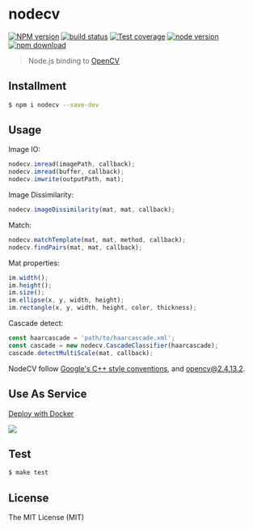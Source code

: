 # nodecv

[![NPM version][npm-image]][npm-url]
[![build status][travis-image]][travis-url]
[![Test coverage][coveralls-image]][coveralls-url]
[![node version][node-image]][node-url]
[![npm download][download-image]][download-url]

[npm-image]: https://img.shields.io/npm/v/nodecv.svg?style=flat-square
[npm-url]: https://npmjs.org/package/nodecv
[travis-image]: https://img.shields.io/travis/macacajs/nodecv.svg?style=flat-square
[travis-url]: https://travis-ci.org/macacajs/nodecv
[coveralls-image]: https://img.shields.io/coveralls/macacajs/nodecv.svg?style=flat-square
[coveralls-url]: https://coveralls.io/r/macacajs/nodecv?branch=master
[node-image]: https://img.shields.io/badge/node.js-%3E=_6-green.svg?style=flat-square
[node-url]: http://nodejs.org/download/
[download-image]: https://img.shields.io/npm/dm/nodecv.svg?style=flat-square
[download-url]: https://npmjs.org/package/nodecv

> Node.js binding to [OpenCV](//github.com/opencv/opencv)

## Installment

```bash
$ npm i nodecv --save-dev
```

## Usage

Image IO:

```javascript
nodecv.imread(imagePath, callback);
nodecv.imread(buffer, callback);
nodecv.imwrite(outputPath, mat);
```

Image Dissimilarity:

```javascript
nodecv.imageDissimilarity(mat, mat, callback);
```

Match:

```javascript
nodecv.matchTemplate(mat, mat, method, callback);
nodecv.findPairs(mat, mat, callback);
```

Mat properties:

```javascript
im.width();
im.height();
im.size();
im.ellipse(x, y, width, height);
im.rectangle(x, y, width, height, color, thickness);
```

Cascade detect:

``` javascript
const haarcascade = 'path/to/haarcascade.xml';
const cascade = new nodecv.CascadeClassifier(haarcascade);
cascade.detectMultiScale(mat, callback);
```

NodeCV follow [Google's C++ style conventions](//google.github.io/styleguide/cppguide.html), and [opencv@2.4.13.2](http://docs.opencv.org/2.4.13.2/).

## Use As Service

[Deploy with Docker](//github.com/macacajs/nodecv-server)

![](http://wx3.sinaimg.cn/large/6d308bd9gy1fek6oa9i3vj21kw0zrn4y.jpg)

## Test

```bash
$ make test
```

## License

The MIT License (MIT)
